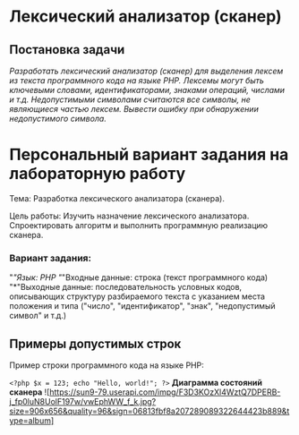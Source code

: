 # **Лексический анализатор (сканер)**
## **Постановка задачи**
*Разработать лексический анализатор (сканер) для выделения лексем из текста программного кода на языке PHP. Лексемы могут быть ключевыми словами, идентификаторами, знаками операций, числами и т.д. Недопустимыми символами считаются все символы, не являющиеся частью лексем. Вывести ошибку при обнаружении недопустимого символа.*

# **Персональный вариант задания на лабораторную работу**
Тема: Разработка лексического анализатора (сканера).

Цель работы: Изучить назначение лексического анализатора. Спроектировать алгоритм и выполнить программную реализацию сканера.

### **Вариант задания:**
"*"Язык: PHP
"*"Входные данные: строка (текст программного кода)
"*"Выходные данные: последовательность условных кодов, описывающих структуру разбираемого текста с указанием места положения и типа ("число", "идентификатор", "знак", "недопустимый символ" и т.д.)
## **Примеры допустимых строк**
Пример строки программного кода на языке PHP:

`<?php
    $x = 123;
    echo "Hello, world!";
?>`
**Диаграмма состояний сканера**
![https://sun9-79.userapi.com/impg/F3D3KOzXl4WztQ7DPERB-j_fp0luN8UolF197w/vwEphWW_f_k.jpg?size=906x656&quality=96&sign=06813fbf8a207289089322644423b889&type=album]
